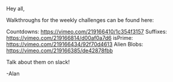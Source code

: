 Hey all,

Walkthroughs for the weekly challenges can be found here:

Countdowns: https://vimeo.com/219166410/1c354f3157
Suffixes: https://vimeo.com/219166814/d00af0a7d6
isPrime: https://vimeo.com/219166434/92f70d4613
Alien Blobs: https://vimeo.com/219166385/de42878fbb

Talk about them on slack!

-Alan
